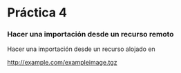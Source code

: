 # Práctica 4

### Hacer una importación desde un recurso remoto

Hacer una importación desde un recurso alojado en

<http://example.com/exampleimage.tgz>


